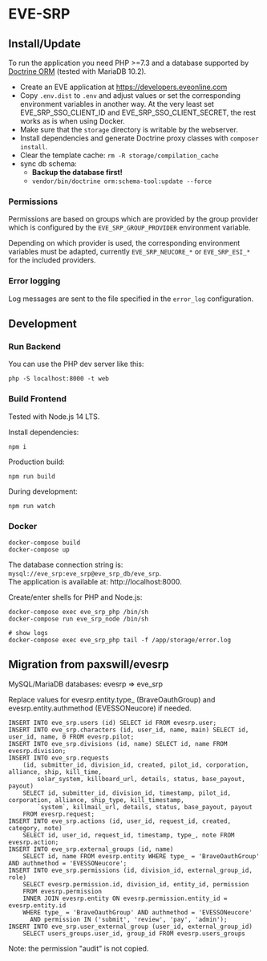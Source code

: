 # EVE-SRP

## Install/Update

To run the application you need PHP >=7.3 and a database supported by 
[Doctrine ORM](https://www.doctrine-project.org/projects/doctrine-orm/en/latest/index.html) 
(tested with MariaDB 10.2).

- Create an EVE application at https://developers.eveonline.com
- Copy `.env.dist` to `.env` and adjust values or set the corresponding environment variables in another way.
  At the very least set EVE_SRP_SSO_CLIENT_ID and EVE_SRP_SSO_CLIENT_SECRET, the rest works as is when using Docker.
- Make sure that the `storage` directory is writable by the webserver.
- Install dependencies and generate Doctrine proxy classes with `composer install`.
- Clear the template cache: `rm -R storage/compilation_cache`
- sync db schema:
  - **Backup the database first!**
  - `vendor/bin/doctrine orm:schema-tool:update --force`

### Permissions

Permissions are based on groups which are provided by the group provider which is configured by the
`EVE_SRP_GROUP_PROVIDER` environment variable.

Depending on which provider is used, the corresponding environment variables must be adapted, currently 
`EVE_SRP_NEUCORE_*` or `EVE_SRP_ESI_*` for the included providers.

### Error logging

Log messages are sent to the file specified in the `error_log` configuration.

## Development

### Run Backend

You can use the PHP dev server like this:
```
php -S localhost:8000 -t web
```

### Build Frontend

Tested with Node.js 14 LTS.

Install dependencies:
```
npm i
```

Production build:
```
npm run build
```

During development:
```
npm run watch
```

### Docker

```
docker-compose build
docker-compose up
```

The database connection string is: `mysql://eve_srp:eve_srp@eve_srp_db/eve_srp`.  
The application is available at: http://localhost:8000.

Create/enter shells for PHP and Node.js:
```
docker-compose exec eve_srp_php /bin/sh
docker-compose run eve_srp_node /bin/sh

# show logs
docker-compose exec eve_srp_php tail -f /app/storage/error.log
```

## Migration from paxswill/evesrp

MySQL/MariaDB databases: evesrp => eve_srp

Replace values for evesrp.entity.type_ (BraveOauthGroup) and evesrp.entity.authmethod (EVESSONeucore) if needed.

```
INSERT INTO eve_srp.users (id) SELECT id FROM evesrp.user;
INSERT INTO eve_srp.characters (id, user_id, name, main) SELECT id, user_id, name, 0 FROM evesrp.pilot;
INSERT INTO eve_srp.divisions (id, name) SELECT id, name FROM evesrp.division;
INSERT INTO eve_srp.requests 
    (id, submitter_id, division_id, created, pilot_id, corporation, alliance, ship, kill_time, 
        solar_system, killboard_url, details, status, base_payout, payout)
    SELECT id, submitter_id, division_id, timestamp, pilot_id, corporation, alliance, ship_type, kill_timestamp, 
        `system`, killmail_url, details, status, base_payout, payout
    FROM evesrp.request;
INSERT INTO eve_srp.actions (id, user_id, request_id, created, category, note) 
    SELECT id, user_id, request_id, timestamp, type_, note FROM evesrp.action;
INSERT INTO eve_srp.external_groups (id, name) 
    SELECT id, name FROM evesrp.entity WHERE type_ = 'BraveOauthGroup' AND authmethod = 'EVESSONeucore';
INSERT INTO eve_srp.permissions (id, division_id, external_group_id, role) 
    SELECT evesrp.permission.id, division_id, entity_id, permission 
    FROM evesrp.permission
    INNER JOIN evesrp.entity ON evesrp.permission.entity_id = evesrp.entity.id
    WHERE type_ = 'BraveOauthGroup' AND authmethod = 'EVESSONeucore' 
      AND permission IN ('submit', 'review', 'pay', 'admin');
INSERT INTO eve_srp.user_external_group (user_id, external_group_id)
    SELECT users_groups.user_id, group_id FROM evesrp.users_groups
```

Note: the permission "audit" is not copied.
